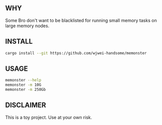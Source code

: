 ## WHY

Some Bro don't want to be blacklisted for running small memory tasks on large memory nodes.

## INSTALL

```bash
cargo install --git https://github.com/wjwei-handsome/memonster
```

## USAGE

```bash
memonster --help
memonster -m 10G
memonster -m 250Gb
```

## DISCLAIMER

This is a toy project. Use at your own risk.